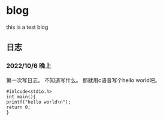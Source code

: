 # blog
this is a test blog
## 日志
### 2022/10/6 晚上
第一次写日志。
不知道写什么。
那就用c语音写个hello world吧。
```
#inlcude<stdio.h>
int main(){
printf("hello world\n");
return 0;
}
```
